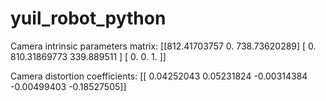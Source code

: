# yuil_robot_python


Camera intrinsic parameters matrix:
[[812.41703757   0.         738.73620289]
 [  0.         810.31869773 339.889511  ]
 [  0.           0.           1.        ]]

Camera distortion coefficients:
[[ 0.04252043  0.05231824 -0.00314384 -0.00499403 -0.18527505]]



